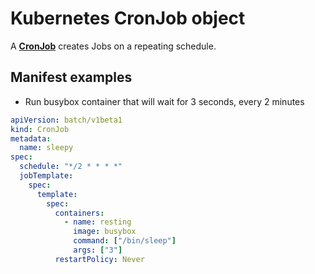 # Kubernetes CronJob object

A [**CronJob**](https://kubernetes.io/docs/concepts/workloads/controllers/cron-jobs/) creates Jobs on a repeating schedule.

## Manifest examples

- Run busybox container that will wait for 3 seconds, every 2 minutes

```yaml
apiVersion: batch/v1beta1
kind: CronJob
metadata:
  name: sleepy
spec:
  schedule: "*/2 * * * *"
  jobTemplate:
    spec:
      template:
        spec:
          containers:
            - name: resting
              image: busybox
              command: ["/bin/sleep"]
              args: ["3"]
          restartPolicy: Never
```
